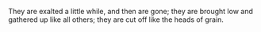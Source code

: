 They are exalted a little while, and then are gone; they are brought low and gathered up like all others; they are cut off like the heads of grain.
